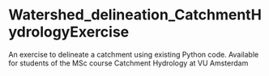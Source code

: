 # Watershed_delineation_CatchmentHydrologyExercise
An exercise to delineate a catchment using existing Python code. Available for students of the MSc course Catchment Hydrology at VU Amsterdam
